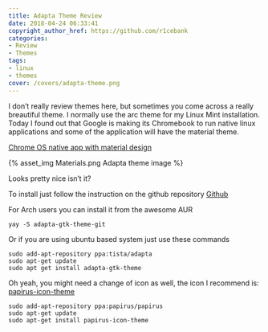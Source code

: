 ```yaml
---
title: Adapta Theme Review
date: 2018-04-24 06:33:41
copyright_author_href: https://github.com/r1cebank
categories:
- Review
- Themes
tags:
- linux
- themes
cover: /covers/adapta-theme.png
---
```


I don’t really review themes here, but sometimes you come across a really breautiful theme. I normally use the arc theme for my Linux Mint installation. Today I found out that Google is making its Chromebook to run native linux applications and some of the application will have the material theme.

[Chrome OS native app with material design](https://www.xda-developers.com/chrome-os-native-linux-apps-material-design-theme/)

{% asset_img Materials.png Adapta theme image %}

Looks pretty nice isn’t it?

To install just follow the instruction on the github repository [Github](https://github.com/adapta-project/adapta-gtk-theme)

For Arch users you can install it from the awesome AUR

```
yay -S adapta-gtk-theme-git
```
Or if you are using ubuntu based system just use these commands

```
sudo add-apt-repository ppa:tista/adapta
sudo apt-get update
sudo apt get install adapta-gtk-theme
```

Oh yeah, you might need a change of icon as well, the icon I recommend is: [papirus-icon-theme](https://github.com/PapirusDevelopmentTeam/papirus-icon-theme)

```
sudo add-apt-repository ppa:papirus/papirus
sudo apt-get update
sudo apt-get install papirus-icon-theme
```
